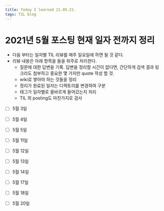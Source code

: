 ```yaml
---
title: Today I learned 21.05.21.
tags: TIL blog
---
```




# 2021년 5월 포스팅 현재 일자 전까지 정리

- 다음 부터는 일자별 TIL 리뷰를 매주 일요일에 하면 될 것 같다.
- 리뷰 내용은 아래 항목을 들을 위주로 처리한다.
  - 질문에 대한 답변을 기록. 답변을 정리할 시간이 없다면, 간단하게 검색 결과 링크라도 첨부하고 중요한 몇 가지만 quote 작성 할 것.
  - wiki로 쌓아야 하는 것들을 정리
  - 정리가 완료된 일자는 디렉토리를 변경하여 구분
  - 태그가 일자별로 올바르게 들어갔는지 처리
  - TIL 외 posting도 마찬가지로 검사

- [ ] 5월 3일
- [ ] 5월 4일
- [ ] 5월 5일
- [ ] 5월 11일
- [ ] 5월 12일
- [ ] 5월 13일
- [ ] 5월 14일
- [ ] 5월 17일
- [ ] 5월 18일
- [ ] 5월 20일

